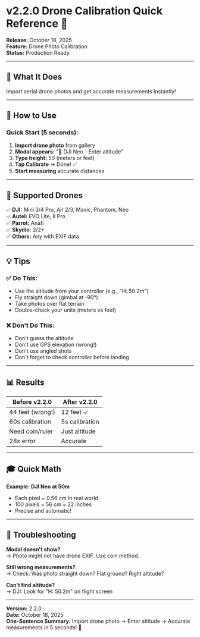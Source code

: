 # v2.2.0 Drone Calibration Quick Reference 🚁

**Release:** October 18, 2025  
**Feature:** Drone Photo Calibration  
**Status:** Production Ready

---

## 🎯 What It Does

Import aerial drone photos and get accurate measurements instantly!

---

## 📱 How to Use

### Quick Start (5 seconds):
1. **Import drone photo** from gallery
2. **Modal appears:** "🚁 DJI Neo - Enter altitude"
3. **Type height:** 50 (meters or feet)
4. **Tap Calibrate** → Done! ✅
5. **Start measuring** accurate distances

---

## 🚁 Supported Drones

✅ **DJI:** Mini 3/4 Pro, Air 2/3, Mavic, Phantom, Neo  
✅ **Autel:** EVO Lite, II Pro  
✅ **Parrot:** Anafi  
✅ **Skydio:** 2/2+  
✅ **Others:** Any with EXIF data

---

## 💡 Tips

### ✅ Do This:
- Use the altitude from your controller (e.g., "H: 50.2m")
- Fly straight down (gimbal at -90°)
- Take photos over flat terrain
- Double-check your units (meters vs feet)

### ❌ Don't Do This:
- Don't guess the altitude
- Don't use GPS elevation (wrong!)
- Don't use angled shots
- Don't forget to check controller before landing

---

## 📊 Results

| Before v2.2.0 | After v2.2.0 |
|---------------|--------------|
| 44 feet (wrong!) | 12 feet ✓ |
| 60s calibration | 5s calibration |
| Need coin/ruler | Just altitude |
| 28x error | Accurate |

---

## 🎓 Quick Math

**Example: DJI Neo at 50m**
- Each pixel = 0.56 cm in real world
- 100 pixels = 56 cm = 22 inches
- Precise and automatic!

---

## 🐛 Troubleshooting

**Modal doesn't show?**  
→ Photo might not have drone EXIF. Use coin method.

**Still wrong measurements?**  
→ Check: Was photo straight down? Flat ground? Right altitude?

**Can't find altitude?**  
→ DJI: Look for "H: 50.2m" on flight screen

---

**Version:** 2.2.0  
**Date:** October 18, 2025  
**One-Sentence Summary:** Import drone photo → Enter altitude → Accurate measurements in 5 seconds! 🚁
